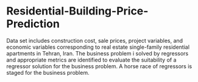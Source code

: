 # Residential-Building-Price-Prediction

Data set includes construction cost, sale prices, project variables, and economic variables corresponding to real estate single-family residential apartments in Tehran, Iran.
The business problem i solved by regressors and appropriate metrics are identified to evaluate the suitability of a regressor solution for the business problem. A horse race of regressors is staged for the business problem.
